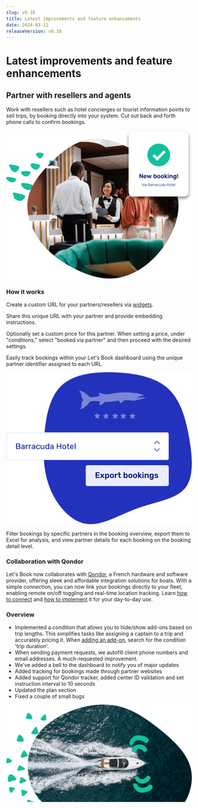 ```yaml
---
slug: v0.18
title: Latest improvements and feature enhancements
date: 2024-03-12
releaseVersion: v0.18
---
```


# Latest improvements and feature enhancements

## Partner with resellers and agents

Work with resellers such as hotel concierges or tourist information points to sell trips, by booking directly into your system. Cut out back and forth phone calls to confirm bookings.

![](./images/v0.18.booking_via_partner.png)

### How it works

Create a custom URL for your partners/resellers via [widgets](https://dashboard.letsbook.app/widgets).

Share this unique URL with your partner and provide embedding instructions.

Optionally set a custom price for this partner. When setting a price, under "conditions," select "booked via partner" and then proceed with the desired settings.

Easily track bookings within your Let's Book dashboard using the unique partner identifier assigned to each URL.

![](./images/v0.18.barracuda.png)

Filter bookings by specific partners in the booking overview, export them to Excel for analysis, and view partner details for each booking on the booking detail level.

### Collaboration with Qondor

Let's Book now collaborates with [Qondor](https://www.qondor.co/water-sports), a French hardware and software provider, offering sleek and affordable integration solutions for boats. With a simple connection, you can now link your bookings directly to your fleet, enabling remote on/off toggling and real-time location tracking. Learn [how to connect](https://support.letsbook.app/article/138-connected-fleet) and [how to implement](https://support.letsbook.app/article/140-get-started-with-connected-fleet) it for your day-to-day use.

### Overview

- Implemented a condition that allows you to hide/show add-ons based on trip lengths. This simplifies tasks like assigning a captain to a trip and accurately pricing it. When [adding an add-on](https://dashboard.letsbook.app/add-ons/add), search for the condition 'trip duration'.
- When sending payment requests, we autofill client phone numbers and email addresses. A much-requested improvement.
- We've added a bell to the dashboard to notify you of major updates
- Added tracking for bookings made through partner websites
- Added support for Qondor tracker, added center ID validation and set instruction interval to 10 seconds
- Updated the plan section
- Fixed a couple of small bugs

![](./images/v0.18.qondor_boat_connection.png)
